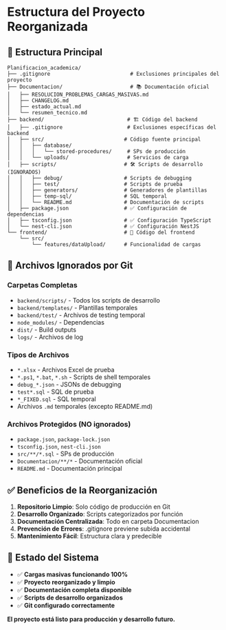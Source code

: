 # Estructura del Proyecto Reorganizada

## 📁 Estructura Principal

```
Planificacion_academica/
├── .gitignore                          # Exclusiones principales del proyecto
├── Documentacion/                      # 📚 Documentación oficial
│   ├── RESOLUCION_PROBLEMAS_CARGAS_MASIVAS.md
│   ├── CHANGELOG.md
│   ├── estado_actual.md
│   └── resumen_tecnico.md
├── backend/                           # 🏗️ Código del backend
│   ├── .gitignore                     # Exclusiones específicas del backend
│   ├── src/                          # Código fuente principal
│   │   ├── database/
│   │   │   └── stored-procedures/     # SPs de producción
│   │   └── uploads/                   # Servicios de carga
│   ├── scripts/                      # 🛠️ Scripts de desarrollo (IGNORADOS)
│   │   ├── debug/                    # Scripts de debugging
│   │   ├── test/                     # Scripts de prueba
│   │   ├── generators/               # Generadores de plantillas
│   │   ├── temp-sql/                 # SQL temporal
│   │   └── README.md                 # Documentación de scripts
│   ├── package.json                  # ✅ Configuración de dependencias
│   ├── tsconfig.json                 # ✅ Configuración TypeScript
│   └── nest-cli.json                 # ✅ Configuración NestJS
└── frontend/                         # 🎨 Código del frontend
    └── src/
        └── features/dataUpload/      # Funcionalidad de cargas
```

## 🚫 Archivos Ignorados por Git

### Carpetas Completas
- `backend/scripts/` - Todos los scripts de desarrollo
- `backend/templates/` - Plantillas temporales
- `backend/test/` - Archivos de testing temporal
- `node_modules/` - Dependencias
- `dist/` - Build outputs
- `logs/` - Archivos de log

### Tipos de Archivos
- `*.xlsx` - Archivos Excel de prueba
- `*.ps1`, `*.bat`, `*.sh` - Scripts de shell temporales
- `debug_*.json` - JSONs de debugging
- `test*.sql` - SQL de prueba
- `*_FIXED.sql` - SQL temporal
- Archivos `.md` temporales (excepto README.md)

### Archivos Protegidos (NO ignorados)
- `package.json`, `package-lock.json`
- `tsconfig.json`, `nest-cli.json`
- `src/**/*.sql` - SPs de producción
- `Documentacion/**/*` - Documentación oficial
- `README.md` - Documentación principal

## ✅ Beneficios de la Reorganización

1. **Repositorio Limpio**: Solo código de producción en Git
2. **Desarrollo Organizado**: Scripts categorizados por función
3. **Documentación Centralizada**: Todo en carpeta Documentacion
4. **Prevención de Errores**: .gitignore previene subida accidental
5. **Mantenimiento Fácil**: Estructura clara y predecible

## 🎯 Estado del Sistema

- ✅ **Cargas masivas funcionando 100%**
- ✅ **Proyecto reorganizado y limpio**  
- ✅ **Documentación completa disponible**
- ✅ **Scripts de desarrollo organizados**
- ✅ **Git configurado correctamente**

**El proyecto está listo para producción y desarrollo futuro.**
